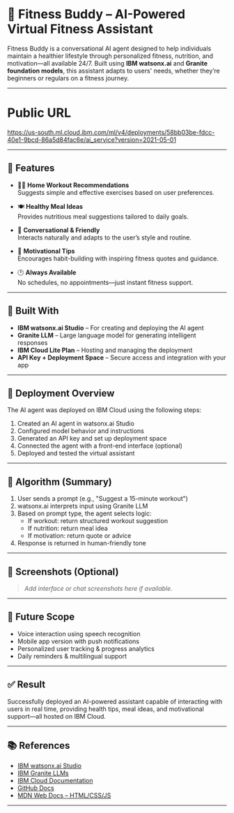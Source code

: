 # 🧠 Fitness Buddy – AI-Powered Virtual Fitness Assistant

Fitness Buddy is a conversational AI agent designed to help individuals maintain a healthier lifestyle through personalized fitness, nutrition, and motivation—all available 24/7. Built using **IBM watsonx.ai** and **Granite foundation models**, this assistant adapts to users' needs, whether they’re beginners or regulars on a fitness journey.

---

# Public URL
https://us-south.ml.cloud.ibm.com/ml/v4/deployments/58bb03be-fdcc-40e1-9bcd-86a5d84fac6e/ai_service?version=2021-05-01

---

## 🌟 Features

- 🏋️‍♂️ **Home Workout Recommendations**  
  Suggests simple and effective exercises based on user preferences.

- 🍽️ **Healthy Meal Ideas**  
  Provides nutritious meal suggestions tailored to daily goals.

- 💬 **Conversational & Friendly**  
  Interacts naturally and adapts to the user’s style and routine.

- 🌱 **Motivational Tips**  
  Encourages habit-building with inspiring fitness quotes and guidance.

- 🕐 **Always Available**  
  No schedules, no appointments—just instant fitness support.

---

## 🧰 Built With

- **IBM watsonx.ai Studio** – For creating and deploying the AI agent
- **Granite LLM** – Large language model for generating intelligent responses
- **IBM Cloud Lite Plan** – Hosting and managing the deployment
- **API Key + Deployment Space** – Secure access and integration with your app

---

## 🚀 Deployment Overview

The AI agent was deployed on IBM Cloud using the following steps:

1. Created an AI agent in watsonx.ai Studio
2. Configured model behavior and instructions
3. Generated an API key and set up deployment space
4. Connected the agent with a front-end interface (optional)
5. Deployed and tested the virtual assistant

---

## 🧠 Algorithm (Summary)

1. User sends a prompt (e.g., "Suggest a 15-minute workout")
2. watsonx.ai interprets input using Granite LLM
3. Based on prompt type, the agent selects logic:
   - If workout: return structured workout suggestion
   - If nutrition: return meal idea
   - If motivation: return quote or advice
4. Response is returned in human-friendly tone

---

## 📸 Screenshots (Optional)
> _Add interface or chat screenshots here if available._

---

## 🔮 Future Scope

- Voice interaction using speech recognition  
- Mobile app version with push notifications  
- Personalized user tracking & progress analytics  
- Daily reminders & multilingual support

---

## ✅ Result

Successfully deployed an AI-powered assistant capable of interacting with users in real time, providing health tips, meal ideas, and motivational support—all hosted on IBM Cloud.

---

## 📚 References

- [IBM watsonx.ai Studio](https://dataplatform.cloud.ibm.com/)
- [IBM Granite LLMs](https://www.ibm.com/blog/ibm-granite-models/)
- [IBM Cloud Documentation](https://cloud.ibm.com/docs)
- [GitHub Docs](https://docs.github.com/)
- [MDN Web Docs – HTML/CSS/JS](https://developer.mozilla.org/)

---




